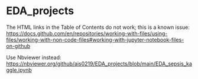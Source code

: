 # EDA_projects
The HTML links in the  Table of Contents do not work; this is a known issue: https://docs.github.com/en/repositories/working-with-files/using-files/working-with-non-code-files#working-with-jupyter-notebook-files-on-github

Use Nbviewer instead: https://nbviewer.org/github/ais0219/EDA_projects/blob/main/EDA_sepsis_kaggle.ipynb
